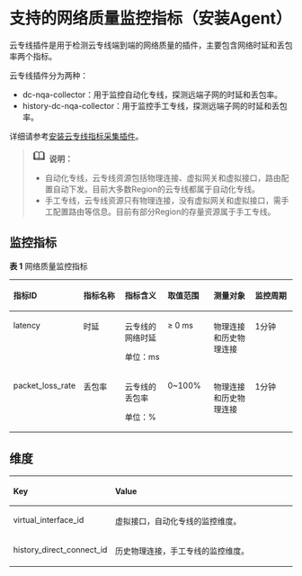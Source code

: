 # 支持的网络质量监控指标（安装Agent）<a name="dc_04_0805"></a>

云专线插件是用于检测云专线端到端的网络质量的插件，主要包含网络时延和丢包率两个指标。

云专线插件分为两种：

-   dc-nqa-collector：用于监控自动化专线，探测远端子网的时延和丢包率。
-   history-dc-nqa-collector：用于监控手工专线，探测远端子网的时延和丢包率。

详细请参考[安装云专线指标采集插件](https://support.huaweicloud.com/usermanual-ces/ces_01_0102.html)。

>![](public_sys-resources/icon-note.gif) **说明：** 
>-   自动化专线，云专线资源包括物理连接、虚拟网关和虚拟接口，路由配置自动下发。目前大多数Region的云专线都属于自动化专线。
>-   手工专线，云专线资源只有物理连接，没有虚拟网关和虚拟接口，需手工配置路由等信息。目前有部分Region的存量资源属于手工专线。

## 监控指标<a name="section1132516534316"></a>

**表 1**  网络质量监控指标

<a name="table114711628164913"></a>
<table><thead align="left"><tr id="row64721428144917"><th class="cellrowborder" valign="top" width="16.666666666666664%" id="mcps1.2.7.1.1"><p id="zh-cn_topic_0024607920_p61417783193247"><a name="zh-cn_topic_0024607920_p61417783193247"></a><a name="zh-cn_topic_0024607920_p61417783193247"></a>指标ID</p>
</th>
<th class="cellrowborder" valign="top" width="16.666666666666664%" id="mcps1.2.7.1.2"><p id="zh-cn_topic_0024607920_p8784488193247"><a name="zh-cn_topic_0024607920_p8784488193247"></a><a name="zh-cn_topic_0024607920_p8784488193247"></a>指标名称</p>
</th>
<th class="cellrowborder" valign="top" width="16.666666666666664%" id="mcps1.2.7.1.3"><p id="zh-cn_topic_0024607920_p40454922193247"><a name="zh-cn_topic_0024607920_p40454922193247"></a><a name="zh-cn_topic_0024607920_p40454922193247"></a>指标含义</p>
</th>
<th class="cellrowborder" valign="top" width="16.666666666666664%" id="mcps1.2.7.1.4"><p id="zh-cn_topic_0024607920_p55623236193247"><a name="zh-cn_topic_0024607920_p55623236193247"></a><a name="zh-cn_topic_0024607920_p55623236193247"></a>取值范围</p>
</th>
<th class="cellrowborder" valign="top" width="16.666666666666664%" id="mcps1.2.7.1.5"><p id="zh-cn_topic_0024607920_p9188287193247"><a name="zh-cn_topic_0024607920_p9188287193247"></a><a name="zh-cn_topic_0024607920_p9188287193247"></a>测量对象</p>
</th>
<th class="cellrowborder" valign="top" width="16.666666666666664%" id="mcps1.2.7.1.6"><p id="p181159917508"><a name="p181159917508"></a><a name="p181159917508"></a>监控周期</p>
</th>
</tr>
</thead>
<tbody><tr id="row144721028134914"><td class="cellrowborder" valign="top" width="16.666666666666664%" headers="mcps1.2.7.1.1 "><p id="p74721028194912"><a name="p74721028194912"></a><a name="p74721028194912"></a>latency</p>
</td>
<td class="cellrowborder" valign="top" width="16.666666666666664%" headers="mcps1.2.7.1.2 "><p id="p94724284493"><a name="p94724284493"></a><a name="p94724284493"></a>时延</p>
</td>
<td class="cellrowborder" valign="top" width="16.666666666666664%" headers="mcps1.2.7.1.3 "><p id="p1747232834912"><a name="p1747232834912"></a><a name="p1747232834912"></a>云专线的网络时延</p>
<p id="p083113712439"><a name="p083113712439"></a><a name="p083113712439"></a>单位：ms</p>
</td>
<td class="cellrowborder" valign="top" width="16.666666666666664%" headers="mcps1.2.7.1.4 "><p id="p4472162814493"><a name="p4472162814493"></a><a name="p4472162814493"></a>≥ 0 ms</p>
<p id="p136857168430"><a name="p136857168430"></a><a name="p136857168430"></a></p>
</td>
<td class="cellrowborder" valign="top" width="16.666666666666664%" headers="mcps1.2.7.1.5 "><p id="p14472628194911"><a name="p14472628194911"></a><a name="p14472628194911"></a>物理连接和历史物理连接</p>
</td>
<td class="cellrowborder" valign="top" width="16.666666666666664%" headers="mcps1.2.7.1.6 "><p id="p947216280493"><a name="p947216280493"></a><a name="p947216280493"></a>1分钟</p>
</td>
</tr>
<tr id="row14722028174919"><td class="cellrowborder" valign="top" width="16.666666666666664%" headers="mcps1.2.7.1.1 "><p id="p947212286495"><a name="p947212286495"></a><a name="p947212286495"></a>packet_loss_rate</p>
</td>
<td class="cellrowborder" valign="top" width="16.666666666666664%" headers="mcps1.2.7.1.2 "><p id="p6472228124915"><a name="p6472228124915"></a><a name="p6472228124915"></a>丢包率</p>
</td>
<td class="cellrowborder" valign="top" width="16.666666666666664%" headers="mcps1.2.7.1.3 "><p id="p1161217415449"><a name="p1161217415449"></a><a name="p1161217415449"></a>云专线的丢包率</p>
<p id="p1761218416447"><a name="p1761218416447"></a><a name="p1761218416447"></a>单位：%</p>
</td>
<td class="cellrowborder" valign="top" width="16.666666666666664%" headers="mcps1.2.7.1.4 "><p id="p1961212404419"><a name="p1961212404419"></a><a name="p1961212404419"></a>0~100%</p>
<p id="p15612114204417"><a name="p15612114204417"></a><a name="p15612114204417"></a></p>
</td>
<td class="cellrowborder" valign="top" width="16.666666666666664%" headers="mcps1.2.7.1.5 "><p id="p176122049445"><a name="p176122049445"></a><a name="p176122049445"></a>物理连接和历史物理连接</p>
</td>
<td class="cellrowborder" valign="top" width="16.666666666666664%" headers="mcps1.2.7.1.6 "><p id="p961211411444"><a name="p961211411444"></a><a name="p961211411444"></a>1分钟</p>
</td>
</tr>
</tbody>
</table>

## 维度<a name="section17245133619325"></a>

<a name="zh-cn_topic_0024607920_table30802540193247"></a>
<table><thead align="left"><tr id="zh-cn_topic_0024607920_row7692483193247"><th class="cellrowborder" valign="top" width="28.000000000000004%" id="mcps1.1.3.1.1"><p id="zh-cn_topic_0024607920_p19111369193247"><a name="zh-cn_topic_0024607920_p19111369193247"></a><a name="zh-cn_topic_0024607920_p19111369193247"></a>Key</p>
</th>
<th class="cellrowborder" valign="top" width="72%" id="mcps1.1.3.1.2"><p id="zh-cn_topic_0024607920_p4517093193247"><a name="zh-cn_topic_0024607920_p4517093193247"></a><a name="zh-cn_topic_0024607920_p4517093193247"></a>Value</p>
</th>
</tr>
</thead>
<tbody><tr id="zh-cn_topic_0024607920_row30340220193247"><td class="cellrowborder" valign="top" width="28.000000000000004%" headers="mcps1.1.3.1.1 "><p id="p529414117341"><a name="p529414117341"></a><a name="p529414117341"></a>virtual_interface_id</p>
</td>
<td class="cellrowborder" valign="top" width="72%" headers="mcps1.1.3.1.2 "><p id="p102924111349"><a name="p102924111349"></a><a name="p102924111349"></a>虚拟接口，自动化专线的监控维度。</p>
</td>
</tr>
<tr id="row1092317557465"><td class="cellrowborder" valign="top" width="28.000000000000004%" headers="mcps1.1.3.1.1 "><p id="p0923115514617"><a name="p0923115514617"></a><a name="p0923115514617"></a>history_direct_connect_id</p>
</td>
<td class="cellrowborder" valign="top" width="72%" headers="mcps1.1.3.1.2 "><p id="p17923205512466"><a name="p17923205512466"></a><a name="p17923205512466"></a>历史物理连接，手工专线的监控维度。</p>
</td>
</tr>
</tbody>
</table>

